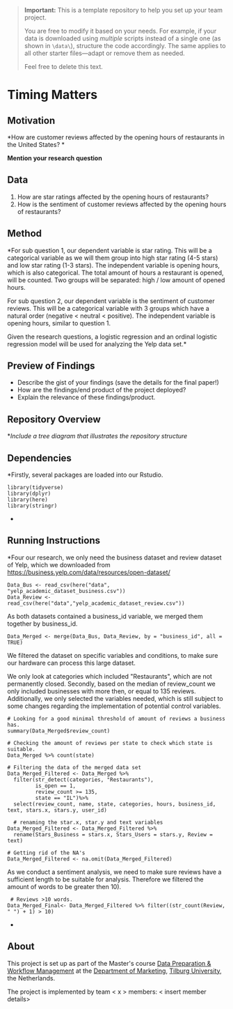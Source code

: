 > **Important:** This is a template repository to help you set up your team project.  
>  
> You are free to modify it based on your needs. For example, if your data is downloaded using *multiple* scripts instead of a single one (as shown in `\data\`), structure the code accordingly. The same applies to all other starter files—adapt or remove them as needed.  
>  
> Feel free to delete this text.


# Timing Matters


## Motivation

*How are customer reviews affected by the opening hours of restaurants in the United States? *

**Mention your research question**

## Data

1. How are star ratings affected by the opening hours of restaurants? 
2. How is the sentiment of customer reviews affected by the opening hours of restaurants?

## Method

*For sub question 1, our dependent variable is star rating. This will be a categorical variable as we will them group into high star rating (4-5 stars) and low star rating (1-3 stars). The independent variable is opening hours, which is also categorical. The total amount of hours a restaurant is opened, will be counted. Two groups will be separated: high / low amount of opened hours. 

For sub question 2, our dependent variable is the sentiment of customer reviews. This will be a categorical variable with 3 groups which have a natural order (negative < neutral < positive). The independent variable is opening hours, similar to question 1.

Given the research questions, a logistic regression and an ordinal logistic regression model will be used for analyzing the Yelp data set.*

## Preview of Findings 
- Describe the gist of your findings (save the details for the final paper!)
- How are the findings/end product of the project deployed?
- Explain the relevance of these findings/product. 

## Repository Overview 

**Include a tree diagram that illustrates the repository structure*

## Dependencies 

*Firstly, several packages are loaded into our Rstudio. 

```{r}
library(tidyverse)
library(dplyr)
library(here)
library(stringr)
```
*

## Running Instructions 

*Four our research, we only need the business dataset and review dataset of Yelp, which we downloaded from https://business.yelp.com/data/resources/open-dataset/  

```{r}
Data_Bus <- read_csv(here("data", "yelp_academic_dataset_business.csv"))
Data_Review <- read_csv(here("data","yelp_academic_dataset_review.csv"))
```

As both datasets contained a business_id variable, we merged them together by business_id.

```{r}
Data_Merged <- merge(Data_Bus, Data_Review, by = "business_id", all = TRUE)
```

We filtered the dataset on specific variables and conditions, to  make sure our hardware can process this large dataset. 

We only look at categories which included "Restaurants", which are not permanently closed. Secondly, based on the median of review_count we only included businesses with more then, or equal to 135 reviews. Additionally, we only selected the variables needed, which is still subject to some changes regarding the implementation of potential control variables. 

```{r}
# Looking for a good minimal threshold of amount of reviews a business has. 
summary(Data_Merged$review_count)

# Checking the amount of reviews per state to check which state is suitable. 
Data_Merged %>% count(state)

# Filtering the data of the merged data set
Data_Merged_Filtered <- Data_Merged %>% 
  filter(str_detect(categories, "Restaurants"),
         is_open == 1,
         review_count >= 135,
         state == "IL")%>% 
  select(review_count, name, state, categories, hours, business_id, text, stars.x, stars.y, user_id)
         
  # renaming the star.x, star.y and text variables
Data_Merged_Filtered <- Data_Merged_Filtered %>% 
  rename(Stars_Business = stars.x, Stars_Users = stars.y, Review = text) 

# Getting rid of the NA's
Data_Merged_Filtered <- na.omit(Data_Merged_Filtered)
```

As we conduct a sentiment analysis, we need to make sure reviews have a sufficient length to be suitable for analysis. Therefore we filtered the amount of words to be greater then 10). 

```{r}
 # Reviews >10 words. 
Data_Merged_Final<- Data_Merged_Filtered %>% filter((str_count(Review, " ") + 1) > 10)
```
*

## About 

This project is set up as part of the Master's course [Data Preparation & Workflow Management](https://dprep.hannesdatta.com/) at the [Department of Marketing](https://www.tilburguniversity.edu/about/schools/economics-and-management/organization/departments/marketing), [Tilburg University](https://www.tilburguniversity.edu/), the Netherlands.

The project is implemented by team < x > members: < insert member details>
